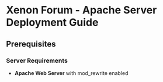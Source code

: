 # Xenon Forum - Apache Server Deployment Guide

## Prerequisites

### Server Requirements
- **Apache Web Server** with mod_rewrite enabled
